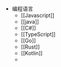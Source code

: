 - 编程语言
	- [[Javascript]]
	- [[java]]
	- [[C#]]
	- [[TypeScript]]
	- [[Go]]
	- [[Rust]]
	- [[Kotlin]]
	-